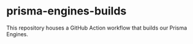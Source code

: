 # prisma-engines-builds

This repository houses a GitHub Action workflow that builds our Prisma Engines.
